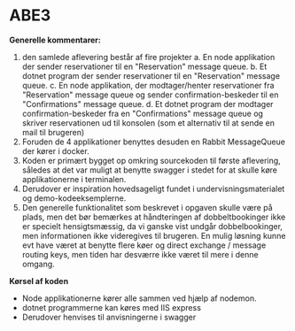 # ABE3
**Generelle kommentarer:**
1. den samlede aflevering består af fire projekter
  a. En node applikation der sender reservationer til en "Reservation" message queue.
  b. Et dotnet program der sender reservationer til en "Reservation" message queue.
  c. En node applikation, der modtager/henter reservationer fra "Reservation" message queue 
  og sender confirmation-beskeder til en "Confirmations" message queue.
  d. Et dotnet program der modtager confirmation-beskeder fra en "Confirmations" message queue og skriver reservationen ud til konsolen 
  (som et alternativ til at sende en mail til brugeren)
2. Foruden de 4 applikationer benyttes desuden en Rabbit MessageQueue der kører i docker.
3. Koden er primært bygget op omkring sourcekoden til første aflevering, således at det var muligt at benytte swagger i stedet for at skulle køre applikationerne i terminalen.
4. Derudover er inspiration hovedsageligt fundet i undervisningsmaterialet og demo-kodeeksemplerne.
5. Den generelle funktionalitet som beskrevet i opgaven skulle være på plads, men det bør bemærkes at håndteringen af dobbeltbookinger ikke er specielt hensigtsmæssig,
da vi ganske vist undgår dobbelbookinger, men informationen ikke videregives til brugeren. 
En mulig løsning kunne evt have været at benytte flere køer og direct exchange / message routing keys, men tiden har desværre ikke været til mere i denne omgang.

**Kørsel af koden**
* Node applikationerne kører alle sammen ved hjælp af nodemon.
* dotnet programmerne kan køres med IIS express
* Derudover henvises til anvisningerne i swagger



